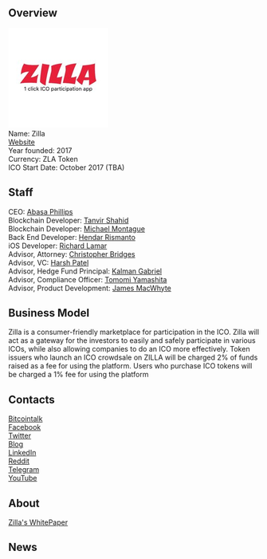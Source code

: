 ## Overview
![ logo](../projects/logo/zilla.jpg)  
Name: Zilla  
[Website](https://zla.io/)  
Year founded: 2017  
Currency: ZLA Token  
ICO Start Date: October 2017 (TBA)
## Staff
CEO: [Abasa Phillips](../people/abasa_phillips.md)  
Blockchain Developer: [Tanvir Shahid](../people/tanvir_shahid.md)  
Blockchain Developer: [Michael Montague](../people/michael_montague.md)  
Back End Developer: [Hendar Rismanto](../people/hendar_rismanto.md)  
iOS Developer: [Richard Lamar](../people/richard_lamar.md)  
Advisor, Attorney: [Christopher Bridges](../people/christopher_bridges.md)  
Advisor, VC: [Harsh Patel](../people/harsh_patel.md)  
Advisor, Hedge Fund Principal: [Kalman Gabriel](../people/kalman_gabriel.md)  
Advisor, Compliance Officer: [Tomomi Yamashita](../people/tomomi_yamashita.md)  
Advisor, Product Development: [James MacWhyte](../people/james_macwhyte.md)  
## Business Model
Zilla is a consumer-friendly marketplace for participation in the ICO.
Zilla will act as a gateway for the investors to easily and safely participate in various ICOs, while also allowing companies to do an ICO more effectively.
Token issuers who launch an ICO crowdsale on ZILLA will be charged 2% of funds raised as a fee for using the platform. Users who purchase ICO tokens will be charged a 1% fee for using the platform
## Contacts
[Bitcointalk](https://bitcointalk.org/index.php?topic=2140007)   
[Facebook](https://www.facebook.com/ZILLAtoken/)   
[Twitter](https://twitter.com/zillatoken)  
[Blog](https://medium.com/@azilla)    
[LinkedIn](https://www.linkedin.com/company-beta/18218727)  
[Reddit](https://www.reddit.com/r/ZILLAtoken/)  
[Telegram](https://t.me/joinchat/F9vj4EQIkKu398SfexKQqg)  
[YouTube](https://www.youtube.com/channel/UCLyIzslnR46KHvC6F912Rkg)  
## About
[Zilla's WhitePaper](https://zla.io/assets/landingpage/docs/ZILLA_White_Paper_en.pdf)  
## News
